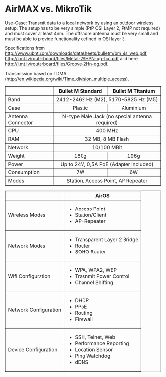 # AirMAX vs. MikroTik

Use-Case: Transmit data to a local network by using an outdoor wireless setup. The setup has to be very simple (PtP OSI Layer 2, PtMP not required) and must cover at least 4nm. The offshore antenna must be very small and must be able to provide functionality defined in OSI layer 3.

Specifications from http://www.ubnt.com/downloads/datasheets/bulletm/bm_ds_web.pdf, http://i.mt.lv/routerboard/files/Metal-2SHPN-qg-fcc.pdf and here http://i.mt.lv/routerboard/files/Groove-2Hn-qg.pdf.

Transmission based on TDMA (http://en.wikipedia.org/wiki/Time_division_multiple_access).

<table border="1" cellpadding="1" cellspacing="1" style="width:100%">
	<thead>
		<tr>
			<th scope="col">&nbsp;</th>
			<th scope="col">Bullet M Standard</th>
			<th scope="col">Bullet M Titanium</th>
		</tr>
	</thead>
	<tbody>
		<tr>
			<td>Band</td>
			<td colspan="2" rowspan="1" style="text-align: center;">2412-2462 Hz (M2), 5170-5825 Hz (M5)</td>
		</tr>
		<tr>
			<td>Case</td>
			<td style="text-align: center;">Plastic</td>
			<td style="text-align: center;">Aluminium</td>
		</tr>
		<tr>
			<td>Antenna Connector</td>
			<td colspan="2" rowspan="1" style="text-align: center;">N-type Male Jack (no special antenna required)</td>
		</tr>
		<tr>
			<td>CPU</td>
			<td colspan="2" rowspan="1" style="text-align: center;">400 MHz</td>
		</tr>
		<tr>
			<td>RAM</td>
			<td colspan="2" rowspan="1" style="text-align: center;">32 MB, 8 MB Flash</td>
		</tr>
		<tr>
			<td>Network</td>
			<td colspan="2" rowspan="1" style="text-align: center;">10/100 MBit</td>
		</tr>
		<tr>
			<td>Weight</td>
			<td style="text-align: center;">180g</td>
			<td style="text-align: center;">196g</td>
		</tr>
		<tr>
			<td>Power</td>
			<td colspan="2" rowspan="1" style="text-align: center;">Up to 24V, 0,5A PoE (Adapter included)</td>
		</tr>
		<tr>
			<td>Consumption</td>
			<td style="text-align: center;">7W</td>
			<td style="text-align: center;">6W</td>
		</tr>
		<tr>
			<td>Modes</td>
			<td colspan="2" rowspan="1" style="text-align: center;">Station, Access Point, AP Repeater</td>
		</tr>
	</tbody>
</table>

<table border="1" cellpadding="1" cellspacing="1" style="width:100%">
	<thead>
		<tr>
			<th scope="col">&nbsp;</th>
			<th scope="col">AirOS</th>
		</tr>
	</thead>
	<tbody>
		<tr>
			<td>Wireless Modes</td>
			<td>
			<ul>
				<li>Access Point</li>
				<li>Station/Client</li>
				<li>AP-Repeater</li>
			</ul>
			</td>
		</tr>
		<tr>
			<td>Network Modes</td>
			<td>
			<ul>
				<li>Transparent Layer 2 Bridge</li>
				<li>Router</li>
				<li>SOHO Router</li>
			</ul>
			</td>
		</tr>
		<tr>
			<td>Wifi Configuration</td>
			<td>
			<ul>
				<li>WPA, WPA2, WEP</li>
				<li>Trasnmit Power Control</li>
				<li>Channel Shifting</li>
			</ul>
			</td>
		</tr>
		<tr>
			<td>Network Configuration</td>
			<td>
			<ul>
				<li>DHCP</li>
				<li>PPoE</li>
				<li>Routing</li>
				<li>Firewall</li>
			</ul>
			</td>
		</tr>
		<tr>
			<td>Device Configuration</td>
			<td>
			<ul>
				<li>SSH, Telnet, Web</li>
				<li>Performance Reporting</li>
				<li>Location Sensor</li>
				<li>Ping Watchdog</li>
				<li>dDNS</li>
			</ul>
			</td>
		</tr>
	</tbody>
</table>